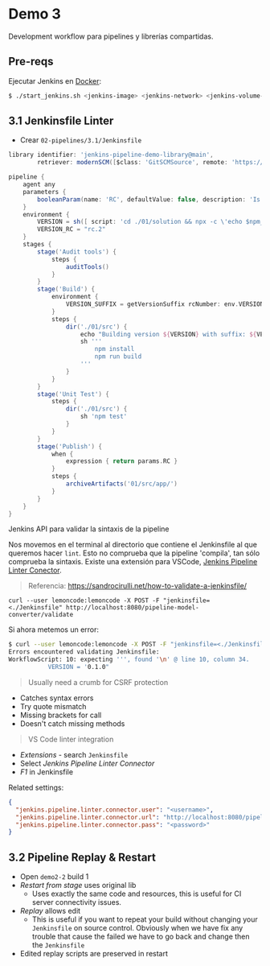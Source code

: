 # Demo 3

Development workflow para pipelines y librerías compartidas.

## Pre-reqs

Ejecutar Jenkins en [Docker](https://www.docker.com/products/docker-desktop):

```bash
$ ./start_jenkins.sh <jenkins-image> <jenkins-network> <jenkins-volume-certs> <jenkins-volume-data>
```

## 3.1 Jenkinsfile Linter

- Crear `02-pipelines/3.1/Jenkinsfile`

```groovy
library identifier: 'jenkins-pipeline-demo-library@main',
        retriever: modernSCM([$class: 'GitSCMSource', remote: 'https://github.com/Lemoncode/bootcamp-jenkins-library.git'])

pipeline {
    agent any
    parameters {
        booleanParam(name: 'RC', defaultValue: false, description: 'Is this a Release Candidate?')
    }
    environment {
        VERSION = sh([ script: 'cd ./01/solution && npx -c \'echo $npm_package_version\'', returnStdout: true ]).trim()
        VERSION_RC = "rc.2"
    }
    stages {
        stage('Audit tools') {
            steps {
                auditTools()
            }
        }
        stage('Build') {
            environment {
                VERSION_SUFFIX = getVersionSuffix rcNumber: env.VERSION_RC, isReleaseCandidate: params.RC
            }
            steps {
                dir('./01/src') {
                    echo "Building version ${VERSION} with suffix: ${VERSION_SUFFIX}"
                    sh '''
                        npm install
                        npm run build
                    '''
                }
            }
        }
        stage('Unit Test') {
            steps {
                dir('./01/src') {
                    sh 'npm test'
                }
            }
        }
        stage('Publish') {
            when {
                expression { return params.RC }
            }
            steps {
                archiveArtifacts('01/src/app/')
            }
        }
    }
}
```

Jenkins API para validar la sintaxis de la pipeline

Nos movemos en el terminal al directorio que contiene el Jenkinsfile al que queremos hacer `lint`. Esto no comprueba que la pipeline 'compila', tan sólo comprueba la sintaxis. Existe una extensión para VSCode, [Jenkins Pipeline Linter Conector](https://marketplace.visualstudio.com/items?itemName=janjoerke.jenkins-pipeline-linter-connector).

> Referencia: https://sandrocirulli.net/how-to-validate-a-jenkinsfile/

```
curl --user lemoncode:lemoncode -X POST -F "jenkinsfile=<./Jenkinsfile" http://localhost:8080/pipeline-model-converter/validate
```

Si ahora metemos un error:

```bash
$ curl --user lemoncode:lemoncode -X POST -F "jenkinsfile=<./Jenkinsfile" http://localhost:8080/pipeline-model-converter/validate
Errors encountered validating Jenkinsfile:
WorkflowScript: 10: expecting ''', found '\n' @ line 10, column 34.
           VERSION = '0.1.0"
```

> Usually need a crumb for CSRF protection

- Catches syntax errors
- Try quote mismatch
- Missing brackets for call
- Doesn't catch missing methods

> VS Code linter integration

- _Extensions_ - search `Jenkinsfile`
- Select _Jenkins Pipeline Linter Connector_
- _F1_ in Jenkinsfile

Related settings:

```json
{
  "jenkins.pipeline.linter.connector.user": "<username>",
  "jenkins.pipeline.linter.connector.url": "http://localhost:8080/pipeline-model-converter/validate",
  "jenkins.pipeline.linter.connector.pass": "<password>"
}
```

## 3.2 Pipeline Replay & Restart

- Open `demo2-2` build 1
- _Restart from stage_ uses original lib
  - Uses exactly the same code and resources, this is useful for CI server connectivity issues.
- _Replay_ allows edit
  - This is useful if you want to repeat your build without changing your `Jenkinsfile` on source control. Obviously when we have fix any trouble that cause the failed we have to go back and change then the `Jenkinsfile`
- Edited replay scripts are preserved in restart
